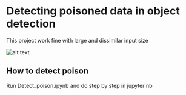 # Detecting poisoned data in object detection
This project work fine with large and dissimilar input size

![alt text](pics/5195147293001642265.jpg.png "How to poison the model")

## How to detect poison

Run Detect_poison.ipynb and do step by step in jupyter nb
